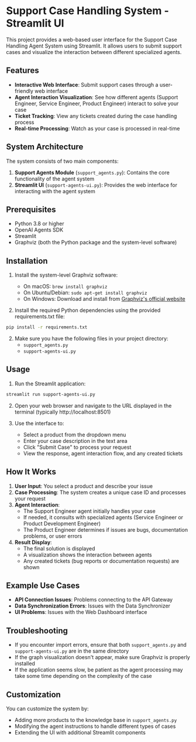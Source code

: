 # Support Case Handling System - Streamlit UI

This project provides a web-based user interface for the Support Case Handling Agent System using Streamlit. It allows users to submit support cases and visualize the interaction between different specialized agents.

## Features

- **Interactive Web Interface**: Submit support cases through a user-friendly web interface
- **Agent Interaction Visualization**: See how different agents (Support Engineer, Service Engineer, Product Engineer) interact to solve your case
- **Ticket Tracking**: View any tickets created during the case handling process
- **Real-time Processing**: Watch as your case is processed in real-time

## System Architecture

The system consists of two main components:

1. **Support Agents Module** (`support_agents.py`): Contains the core functionality of the agent system
2. **Streamlit UI** (`support-agents-ui.py`): Provides the web interface for interacting with the agent system

## Prerequisites

- Python 3.8 or higher
- OpenAI Agents SDK
- Streamlit
- Graphviz (both the Python package and the system-level software)

## Installation

1. Install the system-level Graphviz software:
   - On macOS: `brew install graphviz`
   - On Ubuntu/Debian: `sudo apt-get install graphviz`
   - On Windows: Download and install from [Graphviz's official website](https://graphviz.org/download/)

2. Install the required Python dependencies using the provided requirements.txt file:

```bash
pip install -r requirements.txt
```

2. Make sure you have the following files in your project directory:
   - `support_agents.py`
   - `support-agents-ui.py`

## Usage

1. Run the Streamlit application:

```bash
streamlit run support-agents-ui.py
```

2. Open your web browser and navigate to the URL displayed in the terminal (typically http://localhost:8501)

3. Use the interface to:
   - Select a product from the dropdown menu
   - Enter your case description in the text area
   - Click "Submit Case" to process your request
   - View the response, agent interaction flow, and any created tickets

## How It Works

1. **User Input**: You select a product and describe your issue
2. **Case Processing**: The system creates a unique case ID and processes your request
3. **Agent Interaction**: 
   - The Support Engineer agent initially handles your case
   - If needed, it consults with specialized agents (Service Engineer or Product Development Engineer)
   - The Product Engineer determines if issues are bugs, documentation problems, or user errors
4. **Result Display**:
   - The final solution is displayed
   - A visualization shows the interaction between agents
   - Any created tickets (bug reports or documentation requests) are shown

## Example Use Cases

- **API Connection Issues**: Problems connecting to the API Gateway
- **Data Synchronization Errors**: Issues with the Data Synchronizer
- **UI Problems**: Issues with the Web Dashboard interface

## Troubleshooting

- If you encounter import errors, ensure that both `support_agents.py` and `support-agents-ui.py` are in the same directory
- If the graph visualization doesn't appear, make sure Graphviz is properly installed
- If the application seems slow, be patient as the agent processing may take some time depending on the complexity of the case

## Customization

You can customize the system by:
- Adding more products to the knowledge base in `support_agents.py`
- Modifying the agent instructions to handle different types of cases
- Extending the UI with additional Streamlit components
